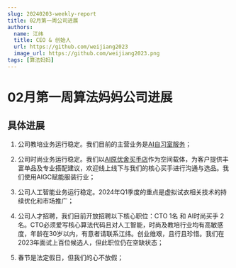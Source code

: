 ```yaml
---
slug: 20240203-weekly-report
title: 02月第一周公司进展
authors:
  name: 江纬
  title: CEO & 创始人
  url: https://github.com/weijiang2023
  image_url: https://github.com/weijiang2023.png
tags: [算法妈妈]
---
```


# 02月第一周算法妈妈公司进展
## 具体进展

1. 公司教培业务运行稳定。我们目前的主营业务是[AI自习室服务](https://www.Suanfamama.com/docs/space.for.education)；

2. 公司时尚业务运行稳定。我们以[AI原优舍买手店](https://www.Suanfamama.com/docs/space.for.fashion)作为空间载体，为客户提供丰富单品及专业搭配建议，欢迎线上线下与我们的核心买手进行沟通与选品。我们使用AIGC赋能服装行业；

3. 公司人工智能业务运行稳定。2024年Q1季度的重点是虚拟试衣相关技术的持续优化和市场推广；

4. 公司人才招聘，我们目前开放招聘以下核心职位：CTO 1名 和 AI时尚买手 2名。CTO必须爱写核心算法代码且对人工智能，时尚及教培行业均有高敏感度，年龄在30岁以内，有意者请联系江纬。创业维艰，且行且珍惜。我们在2023年面试上百位候选人，但此职位仍在空缺状态；

5. 春节是法定假日，但我们的心不放假；